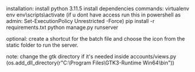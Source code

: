 installation:
install python 3.11.5
install dependencies
commands:
virtualenv env
env\scripts\activate (if u dont have access run this in powershell as admin: Set-ExecutionPolicy Unrestricted -Force)
pip install -r requirements.txt
python manage.py runserver

optional:
create a shortcut for the batch file and choose the icon from the static folder to run the server.

note:
change the gtk directory if it's needed inside accounts/views.py (os.add_dll_directory(r"C:\Program Files\GTK3-Runtime Win64\bin"))
